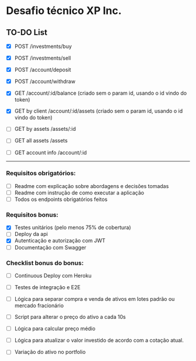 # Desafio técnico XP Inc.

## TO-DO List
- [X] POST /investments/buy
- [X] POST /investments/sell
- [X] POST /account/deposit
- [X] POST /account/withdraw
- [X] GET /account/:id/balance (criado sem o param id, usando o id vindo do token)
- [X] GET by client /account/:id/assets (criado sem o param id, usando o id vindo do token)
- [ ] GET by assets /assets/:id

- [ ] GET all assets /assets
- [ ] GET account info /account/:id

---
### Requisitos obrigatórios:
- [ ] Readme com explicação sobre abordagens e decisões tomadas
- [ ] Readme com instrução de como executar a aplicação
- [ ] Todos os endpoints obrigatórios feitos

### Requisitos bonus:
- [X] Testes unitários (pelo menos 75% de cobertura)
- [ ] Deploy da api
- [X] Autenticação e autorização com JWT
- [ ] Documentação com Swagger

### Checklist bonus do bonus:
- [ ] Continuous Deploy com Heroku
- [ ] Testes de integração e E2E
- [ ] Lógica para separar compra e venda de ativos em lotes padrão ou mercado fracionário
- [ ] Script para alterar o preço do ativo a cada 10s
- [ ] Lógica para calcular preço médio
- [ ] Lógica para atualizar o valor investido de acordo com a cotação atual.
- [ ] Variação do ativo no portfolio

